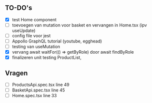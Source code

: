 ## TO-DO's

- [x] test Home component
- [ ] toevoegen van mutation voor basket en vervangen in Home.tsx (ipv useUpdate)
- [ ] config file voor jest
- [ ] Appollo GraphQL tutorial (youtube, egghead)
- [ ] testing van useMutation
- [x] vervang await waitFor(() => getByRole) door await findByRole
- [x] finalizeren unit testing ProductList,

## Vragen

- [ ] ProductsApi.spec.tsx line 49
- [ ] BasketApi.spec.tsx line 45
- [ ] Home.spec.tsx line 33
